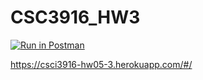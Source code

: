 # CSC3916_HW3
[![Run in Postman](https://run.pstmn.io/button.svg)](https://god.postman.co/run-collection/1ecb7e0e43fb7debb6a9?action=collection%2Fimport#?env%5BHomework3%5D=W3sia2V5IjoiVU5JUVVFX0tFWSIsInZhbHVlIjoidW5pcXVlX2tleSIsImVuYWJsZWQiOnRydWUsInR5cGUiOiJkZWZhdWx0Iiwic2Vzc2lvblZhbHVlIjoidW5pcXVlX2tleSIsInNlc3Npb25JbmRleCI6MH0seyJrZXkiOiJTRUNSRVRfS0VZIiwidmFsdWUiOiJsYXNqZGhmYWxzamRmIiwiZW5hYmxlZCI6dHJ1ZSwidHlwZSI6ImRlZmF1bHQiLCJzZXNzaW9uVmFsdWUiOiJsYXNqZGhmYWxzamRmIiwic2Vzc2lvbkluZGV4IjoxfSx7ImtleSI6InRva2VuIiwidmFsdWUiOiIiLCJlbmFibGVkIjp0cnVlLCJ0eXBlIjoiYW55Iiwic2Vzc2lvblZhbHVlIjoiSldULi4uIiwic2Vzc2lvbkluZGV4IjoyfV0=) 

https://csci3916-hw05-3.herokuapp.com/#/ 
